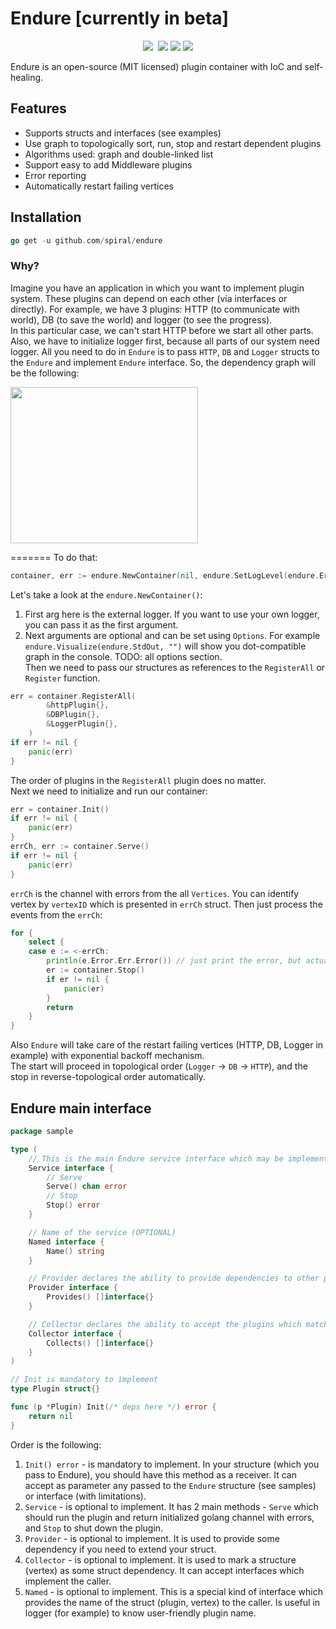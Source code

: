# Endure [currently in beta]

<p align="center">
 <a href="https://pkg.go.dev/github.com/spiral/Endure?tab=doc"><img src="https://godoc.org/github.com/spiral/Endure?status.svg"></a>
 <a href="https://github.com/spiral/Endure/actions"><img src="https://github.com/spiral/Endure/workflows/CI/badge.svg" alt=""></a>
 <a href="https://codecov.io/gh/spiral/endure"><img src="https://codecov.io/gh/spiral/endure/branch/master/graph/badge.svg?token=itNaiZ6ALN"/></a>
 <a href="https://discord.gg/TFeEmCs"><img src="https://img.shields.io/badge/discord-chat-magenta.svg"></a>
 <a href="https://lgtm.com/projects/g/spiral/endure/alerts/"><img src="https://img.shields.io/lgtm/alerts/g/spiral/endure.svg?logo=lgtm&logoWidth=18"></a>
</p>

Endure is an open-source (MIT licensed) plugin container with IoC and self-healing.

<h2>Features</h2>

- Supports structs and interfaces (see examples)
- Use graph to topologically sort, run, stop and restart dependent plugins
- Algorithms used: graph and double-linked list
- Support easy to add Middleware plugins
- Error reporting
- Automatically restart failing vertices

<h2>Installation</h2>

```go
go get -u github.com/spiral/endure
```

### Why?

Imagine you have an application in which you want to implement plugin system. These plugins can depend on each other (via interfaces or directly).
For example, we have 3 plugins: HTTP (to communicate with world), DB (to save the world) and logger (to see the progress).  
In this particular case, we can't start HTTP before we start all other parts. Also, we have to initialize logger first, because all parts of our system need logger. All you need to do in `Endure` is to pass `HTTP`, `DB` and `Logger` structs to the `Endure` and implement `Endure` interface. So, the dependency graph will be the following:

<p align="left">
  <img src="https://github.com/spiral/endure/blob/master/images/graph.png" width="300" height="250" />
</p>

=======
To do that:

```go
container, err := endure.NewContainer(nil, endure.SetLogLevel(endure.ErrorLevel), endure.Visualize(endure.StdOut, ""))
```

Let's take a look at the `endure.NewContainer()`:

1. First arg here is the external logger. If you want to use your own logger, you can pass it as the first argument.
2. Next arguments are optional and can be set using `Options`. For example `endure.Visualize(endure.StdOut, "")` will show you dot-compatible graph in the console. TODO: all options section.  
   Then we need to pass our structures as references to the `RegisterAll` or `Register` function.

```go
err = container.RegisterAll(
		&httpPlugin{},
		&DBPlugin{},
		&LoggerPlugin{},
	)
if err != nil {
    panic(err)
}
```

The order of plugins in the `RegisterAll` plugin does no matter.  
Next we need to initialize and run our container:

```go
err = container.Init()
if err != nil {
    panic(err)
}
errCh, err := container.Serve()
if err != nil {
    panic(err)
}
```

`errCh` is the channel with errors from the all `Vertices`. You can identify vertex by `vertexID` which is presented in `errCh` struct.
Then just process the events from the `errCh`:

```go
for {
	select {
	case e := <-errCh:
		println(e.Error.Err.Error()) // just print the error, but actually error processing could be there
		er := container.Stop()
		if er != nil {
		    panic(er)
		}
		return
	}
}
```

Also `Endure` will take care of the restart failing vertices (HTTP, DB, Logger in example) with exponential backoff mechanism.  
The start will proceed in topological order (`Logger` -> `DB` -> `HTTP`), and the stop in reverse-topological order automatically.

<h2>Endure main interface</h2>

```go
package sample

type (
	// This is the main Endure service interface which may be implemented to Start (Serve) and Stop plugin (OPTIONAL)
	Service interface {
		// Serve
		Serve() chan error
		// Stop
		Stop() error
	}

	// Name of the service (OPTIONAL)
	Named interface {
		Name() string
	}

	// Provider declares the ability to provide dependencies to other plugins (OPTIONAL)
	Provider interface {
		Provides() []interface{}
	}

	// Collector declares the ability to accept the plugins which match the provided method signature (OPTIONAL)
	Collector interface {
		Collects() []interface{}
	}
)

// Init is mandatory to implement
type Plugin struct{}

func (p *Plugin) Init(/* deps here */) error {
	return nil
}
```

Order is the following:

1. `Init() error` - is mandatory to implement. In your structure (which you pass to Endure), you should have this method as a receiver. It can accept as parameter any passed to the `Endure` structure (see samples) or interface (with limitations).
2. `Service` - is optional to implement. It has 2 main methods - `Serve` which should run the plugin and return initialized golang channel with errors, and `Stop` to shut down the plugin.
3. `Provider` - is optional to implement. It is used to provide some dependency if you need to extend your struct.
4. `Collector` - is optional to implement. It is used to mark a structure (vertex) as some struct dependency. It can accept interfaces which implement the caller.
5. `Named` - is optional to implement. This is a special kind of interface which provides the name of the struct (plugin, vertex) to the caller. Is useful in logger (for example) to know user-friendly plugin name.
